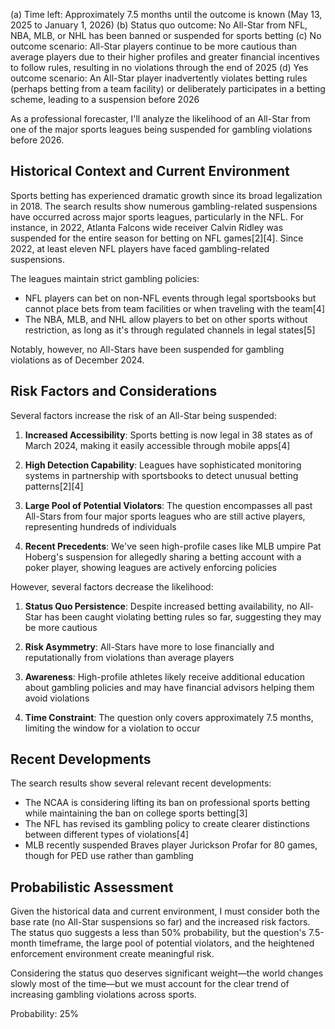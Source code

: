 (a) Time left: Approximately 7.5 months until the outcome is known (May 13, 2025 to January 1, 2026)
(b) Status quo outcome: No All-Star from NFL, NBA, MLB, or NHL has been banned or suspended for sports betting
(c) No outcome scenario: All-Star players continue to be more cautious than average players due to their higher profiles and greater financial incentives to follow rules, resulting in no violations through the end of 2025
(d) Yes outcome scenario: An All-Star player inadvertently violates betting rules (perhaps betting from a team facility) or deliberately participates in a betting scheme, leading to a suspension before 2026

As a professional forecaster, I'll analyze the likelihood of an All-Star from one of the major sports leagues being suspended for gambling violations before 2026.

## Historical Context and Current Environment

Sports betting has experienced dramatic growth since its broad legalization in 2018. The search results show numerous gambling-related suspensions have occurred across major sports leagues, particularly in the NFL. For instance, in 2022, Atlanta Falcons wide receiver Calvin Ridley was suspended for the entire season for betting on NFL games[2][4]. Since 2022, at least eleven NFL players have faced gambling-related suspensions.

The leagues maintain strict gambling policies:
- NFL players can bet on non-NFL events through legal sportsbooks but cannot place bets from team facilities or when traveling with the team[4]
- The NBA, MLB, and NHL allow players to bet on other sports without restriction, as long as it's through regulated channels in legal states[5]

Notably, however, no All-Stars have been suspended for gambling violations as of December 2024.

## Risk Factors and Considerations

Several factors increase the risk of an All-Star being suspended:

1. **Increased Accessibility**: Sports betting is now legal in 38 states as of March 2024, making it easily accessible through mobile apps[4]

2. **High Detection Capability**: Leagues have sophisticated monitoring systems in partnership with sportsbooks to detect unusual betting patterns[2][4]

3. **Large Pool of Potential Violators**: The question encompasses all past All-Stars from four major sports leagues who are still active players, representing hundreds of individuals

4. **Recent Precedents**: We've seen high-profile cases like MLB umpire Pat Hoberg's suspension for allegedly sharing a betting account with a poker player, showing leagues are actively enforcing policies

However, several factors decrease the likelihood:

1. **Status Quo Persistence**: Despite increased betting availability, no All-Star has been caught violating betting rules so far, suggesting they may be more cautious

2. **Risk Asymmetry**: All-Stars have more to lose financially and reputationally from violations than average players

3. **Awareness**: High-profile athletes likely receive additional education about gambling policies and may have financial advisors helping them avoid violations

4. **Time Constraint**: The question only covers approximately 7.5 months, limiting the window for a violation to occur

## Recent Developments

The search results show several relevant recent developments:

- The NCAA is considering lifting its ban on professional sports betting while maintaining the ban on college sports betting[3]
- The NFL has revised its gambling policy to create clearer distinctions between different types of violations[4]
- MLB recently suspended Braves player Jurickson Profar for 80 games, though for PED use rather than gambling

## Probabilistic Assessment

Given the historical data and current environment, I must consider both the base rate (no All-Star suspensions so far) and the increased risk factors. The status quo suggests a less than 50% probability, but the question's 7.5-month timeframe, the large pool of potential violators, and the heightened enforcement environment create meaningful risk.

Considering the status quo deserves significant weight—the world changes slowly most of the time—but we must account for the clear trend of increasing gambling violations across sports.

Probability: 25%